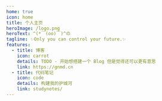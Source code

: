 ```yaml
---
home: true
icon: home
title: 个人主页
heroImage: /logo.png
heroText: ^(*￣(oo)￣)^の 
tagline: ✨Only you can control your future.✨
features:
  - title: 博客
    icon: carrot
    details: TODO - 开始想搭建一个 Blog 但是觉得还可以更有意思
    link: https://gnmd.cn
  - title: 代码笔记
    icon: code
    details: 构建我的护城河
    link: studynotes/
---
```


